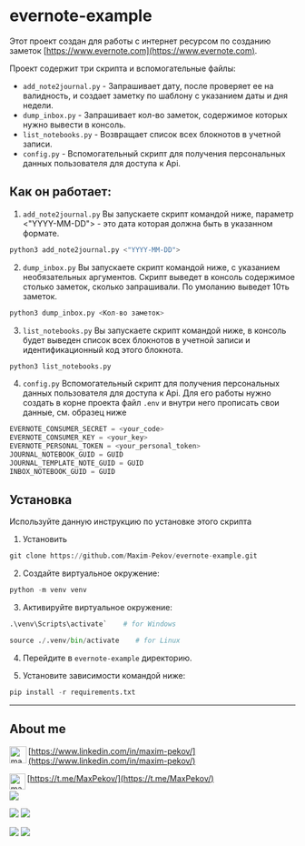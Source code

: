 # evernote-example

Этот проект создан для работы с интернет ресурсом по созданию заметок [https://www.evernote.com](https://www.evernote.com). 

Проект содержит три скрипта и вспомогательные файлы:
* `add_note2journal.py` - Запрашивает дату, после проверяет ее на валидность, и создает заметку по шаблону с указанием даты и дня недели.
* `dump_inbox.py` - Запрашивает кол-во заметок, содержимое которых нужно вывести в консоль.
* `list_notebooks.py` - Возвращает список всех блокнотов в учетной записи.
* `config.py` - Вспомогательный скрипт для получения персональных данных пользователя для доступа к Api.

## Как он работает:

1. `add_note2journal.py`
   Вы запускаете скрипт командой ниже, параметр <"YYYY-MM-DD"> - это дата которая должна быть в указанном формате.

```python
python3 add_note2journal.py <"YYYY-MM-DD">
```
2. `dump_inbox.py` Вы запускаете скрипт командой ниже, с указанием необязательных аргументов. Скрипт выведет в консоль
                  содержимое столько заметок, сколько запрашивали. По умоланию выведет 10ть заметок.                  
   
```python
python3 dump_inbox.py <Кол-во заметок>
```

3. `list_notebooks.py`
   Вы запускаете скрипт командой ниже, в консоль будет выведен список всех блокнотов в учетной записи 
и идентификационный код этого блокнота.

```python
python3 list_notebooks.py
```

4. `config.py`
   Вспомогательный скрипт для получения персональных данных пользователя для доступа к Api. Для его работы нужно создать 
   в корне проекта файл `.env` и внутри него прописать свои данные, см. образец ниже

```python
EVERNOTE_CONSUMER_SECRET = <your_code>
EVERNOTE_CONSUMER_KEY = <your_key>
EVERNOTE_PERSONAL_TOKEN = <your_personal_token>
JOURNAL_NOTEBOOK_GUID = GUID
JOURNAL_TEMPLATE_NOTE_GUID = GUID
INBOX_NOTEBOOK_GUID = GUID
```
## Установка

Используйте данную инструкцию по установке этого скрипта

1. Установить

```python
git clone https://github.com/Maxim-Pekov/evernote-example.git
```

2. Создайте виртуальное окружение:

```python
python -m venv venv
```

3. Активируйте виртуальное окружение:
```python
.\venv\Scripts\activate`    # for Windows
```
```python
source ./.venv/bin/activate    # for Linux
```

4. Перейдите в `evernote-example` директорию.

3. Установите зависимости командой ниже:
```python
pip install -r requirements.txt
```

---

## About me

[<img align="left" alt="maxim-pekov | LinkedIn" width="30px" src="https://img.icons8.com/color/48/000000/linkedin-circled--v3.png" />https://www.linkedin.com/in/maxim-pekov/](https://www.linkedin.com/in/maxim-pekov/)
</br>

[<img align="left" alt="maxim-pekov" width="28px" src="https://upload.wikimedia.org/wikipedia/commons/5/5c/Telegram_Messenger.png" />https://t.me/MaxPekov/](https://t.me/MaxPekov/)
</br>

[//]: # (Карточка профиля: )
![](https://github-profile-summary-cards.vercel.app/api/cards/profile-details?username=Maxim-Pekov&theme=solarized_dark)

[//]: # (Статистика языков в коммитах:)

[//]: # (Статистика языков в репозиториях:)
![](https://github-profile-summary-cards.vercel.app/api/cards/most-commit-language?username=Maxim-Pekov&theme=solarized_dark)
![](https://github-profile-summary-cards.vercel.app/api/cards/repos-per-language?username=Maxim-Pekov&theme=solarized_dark)


[//]: # (Статистика профиля:)

[//]: # (Данные по коммитам за сутки:)
![](https://github-profile-summary-cards.vercel.app/api/cards/stats?username=Maxim-Pekov&theme=solarized_dark)
![](https://github-profile-summary-cards.vercel.app/api/cards/productive-time?username=Maxim-Pekov&theme=solarized_dark)

[//]: # ([![trophy]&#40;https://github-profile-trophy.vercel.app/?username=Maxim-Pekov&#41;]&#40;https://github.com/ryo-ma/github-profile-trophy&#41;)

